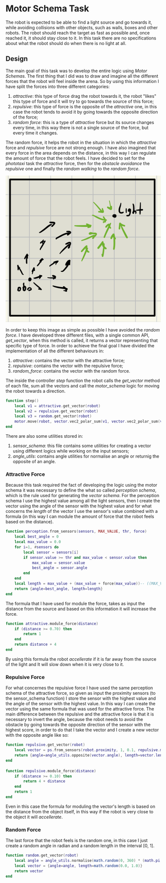 # Motor Schema Task
The robot is expected to be able to find a light source and go towards it, while avoiding collisions with other objects, such as walls, boxes and other robots. The robot should reach the target as fast as possible and, once reached it, it should stay close to it. In this task there are no specifications about what the robot should do when there is no light at all.

## Design
The main goal of this task was to develop the entire logic using *Motor Schemas*. The first thing that I did was to draw and imagine all the different forces that the robot will feel inside the arena. So by using this information I have split the forces into three different categories:
1. *attractive*: this type of force drag the robot towards it, the robot "likes" this type of force and it will try to go towards the source of this force;
2. *repulsive*: this type of force is the opposite of the *attractive* one, in this case the robot tends to avoid it by going towards the opposite direction of the force;
3. *random force*: this is a type of *attractive* force but its source changes every time, in this way there is not a single source of the force, but every time it changes.

The random force, it helps the robot in the situation in which the *attractive* force and *repulsive* force are not strong enough. I have also imagined that every force in the area depends on the distance, in this way I can regulate the amount of force that the robot feels. I have decided to set for the *phototaxi* task the *attractive* force, then for the *obstacle avoidance* the *repulsive* one and finally the *random walking* to the *random force*.

![title](images/Lab04.jpeg.png)

In order to keep this image as simple as possible I have avoided the *random force*.
I have developed three different files, with a single common API, *get_vector*, when this method is called, it returns a vector representing that specific type of force. In order to achieve the final goal I have divided the implementation of all the different behaviours in:
1. *attractive*: contains the vector with the attractive force;
2. *repulsive*: contains the vector with the repulsive force;
3. *random_force*: contains the vector with the random force.

The inside the controller *step* function the robot calls the *get_vector* method of each file, sum all the vectors and call the *motor_schema* logic for moving the robot towards a direction.

```lua
function step()
	local v1 = attractive.get_vector(robot)
	local v2 = repulsive.get_vector(robot)
	local v3 = random.get_vector(robot)
	motor.move(robot, vector.vec2_polar_sum(v1, vector.vec2_polar_sum(v2, v3)))
end
```

There are also some utilities stored in:
1. *sensor_schema*: this file contains some utilities for creating a vector using different logics while working on the input sensors;
2. *angle_utils*: contains angle utilities for normalise an angle or returnig the opposite of an angle.



### Attractive Force
Because this task required the fact of developing the logic using the motor schema it was necessary to define the what so called *perception schema*, which is the rule used for generating the *vector schema*. For the perception schema I use the highest value among all the light sensors, then I create the vector using the angle of the sensor with the highest value and for what concerns the *length* of the vector I use the sensor's value combined with a formula (in this way I can module the amount of force that the robot feels based on the distance).

```lua
function perception.from_sensors(sensors, MAX_VALUE, thr, force)
    local best_angle = 0
    local max_value = 0.0
    for i=1, #sensors do
        local sensor = sensors[i]
        if sensor.value >= thr and max_value < sensor.value then
            max_value = sensor.value
            best_angle = sensor.angle
        end
    end
    local length = max_value + (max_value + force(max_value))-- ((MAX_VALUE - max_value) / MAX_VALUE) * force(max_value)
    return {angle=best_angle, length=length}
end
```

The formula that I have used for module the force, takes as input the distance from the source and based on this information it will increase the force.

```lua
function attractive.module_force(distance)
	if (distance >= 0.70) then
		return 1
	end
	return distance + 4
end
```

By using this formula the robot *accellerate* if it is far away from the source of the light and It will slow down when it is very close to it.

### Repulsive Force
For what concernes the repulsive force I have used the same perception schema of the attractive force, so given as input the proximity sensors (to the sensor_schema function) I store the sensor with the highest value and the angle of the sensor with the highest value. In this way I can create the vector using the same formula that was used for the attractive force. The main difference between the repulsive and the attractive force is that it is necessary to invert the angle, because the robot needs to avoid the obstacle by going towards the opposite direction of the sensor with the highest score, in order to do that I take the vector and I create a new vector with the opposite angle like so:

```lua
function repulsive.get_vector(robot)
	local vector = ps.from_sensors(robot.proximity, 1, 0.1, repulsive.module_force)
	return {angle=angle_utils.opposite(vector.angle), length=vector.length}
end

function repulsive.module_force(distance)
	if (distance >= 0.10) then
		return 4 + distance
	end
	return 1
end
```
Even in this case the formula for moduling the vector's length is based on the distance from the object itself, in this way if the robot is very close to the object it will *accellerate*.

### Random Force
The last force that the robot feels is the random one, in this case I just create a random angle in radian and a random length in the interval [0, 1].


```lua
function random.get_vector(robot)
    local angle = angle_utils.normalise(math.random(0, 360) * (math.pi / 180))
    local vector = {angle=angle, length=math.random(0.0, 1.0)}
    return vector
end
```